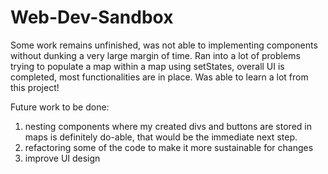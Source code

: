 # Web-Dev-Sandbox
Some work remains unfinished, was not able to implementing components without dunking a very large margin of time. Ran into a lot of problems trying to populate a map within a map using setStates, overall UI is completed, most functionalities are in place. Was able to learn a lot from this project!

Future work to be done:
1. nesting components where my created divs and buttons are stored in maps is definitely do-able, that would be the immediate next step.
2. refactoring some of the code to make it more sustainable for changes
3. improve UI design
